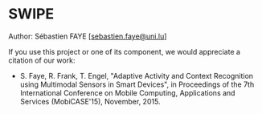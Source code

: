 # SWIPE

Author: Sébastien FAYE [sebastien.faye@uni.lu]

If you use this project or one of its component, we would appreciate a citation of our work:

* S. Faye, R. Frank, T. Engel,  "Adaptive Activity and Context Recognition using Multimodal Sensors in Smart Devices", in Proceedings of the 7th International Conference on Mobile Computing, Applications and Services (MobiCASE'15), November, 2015.

